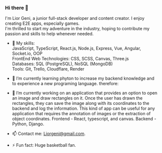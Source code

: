 ### Hi there 👋

I'm Lior Geni, a junior full-stack developer and content creator. I enjoy creating E2E apps, especially games. 
<br> I'm thrilled to start my adventure in the industry, hoping to contribute my passion and skills to help whenever needed.


- 💬 My skills: <br>
JavaScript, TypeScript, React.js, Node.js, Express, Vue, Angular, Socket.io, OOP  <br>
FrontEnd Web Technologies: CSS, SCSS, Canvas, Three.js  <br>
Databases: SQL (PostgreSQL), NoSQL (MongoDB)  <br>
Tools: Git, Trello, Cloudflare, Render


- 🌱 I’m currently learning phyton to increase my backend knowledge and to experience a new programing language. therefore:
- 🔭 I’m currently working on an application that provides an option to open an image and draw rectangles on it. Once the user has drawn the rectangles, they can save the image along with its coordinates to the backend and log the information. This kind of app can be useful for any application that requires the annotation of images or the extraction of object coordinates. Frontend - React, typescript, and canvas. Backend - Python, Django.

- 📫 Contact me: Liorgeni@gmail.com.
- ⚡ Fun fact: Huge basketball fan.

